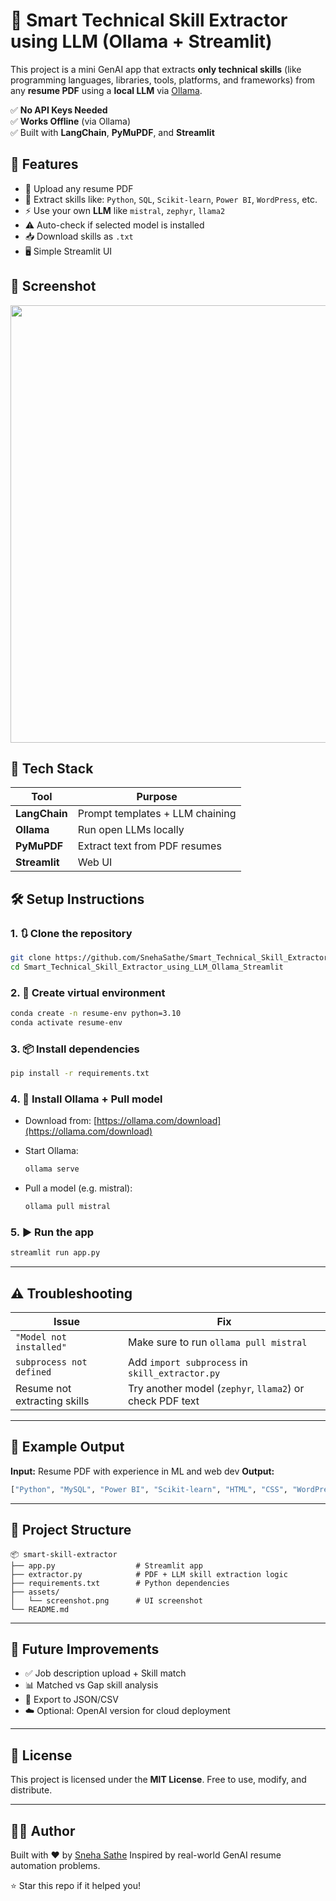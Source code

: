 # **🧠 Smart Technical Skill Extractor using LLM (Ollama + Streamlit)**


This project is a mini GenAI app that extracts **only technical skills** (like programming languages, libraries, tools, platforms, and frameworks) from any **resume PDF** using a **local LLM** via [Ollama](https://ollama.com).

✅ **No API Keys Needed**  
✅ **Works Offline** (via Ollama)  
✅ Built with **LangChain**, **PyMuPDF**, and **Streamlit**



## 📌 Features

- 📄 Upload any resume PDF  
- 🧠 Extract skills like: `Python`, `SQL`, `Scikit-learn`, `Power BI`, `WordPress`, etc.  
- ⚡ Use your own **LLM** like `mistral`, `zephyr`, `llama2`  
- ⚠️ Auto-check if selected model is installed  
- 📥 Download skills as `.txt`  
- 🖥️ Simple Streamlit UI



## 📸 Screenshot

<img src="https://github.com/SnehaSathe/GenAI_Career_Strategist/blob/main/resume_skill_extractor/screenshot.png?raw=true" width="700"/>



## 🧰 Tech Stack

| Tool            | Purpose                        |
|-----------------|--------------------------------|
| **LangChain**   | Prompt templates + LLM chaining |
| **Ollama**      | Run open LLMs locally           |
| **PyMuPDF**     | Extract text from PDF resumes   |
| **Streamlit**   | Web UI                          |



## 🛠️ Setup Instructions

### 1. 🔃 Clone the repository
```bash
git clone https://github.com/SnehaSathe/Smart_Technical_Skill_Extractor_using_LLM_Ollama_Streamlit.git
cd Smart_Technical_Skill_Extractor_using_LLM_Ollama_Streamlit
````

### 2. 💽 Create virtual environment

```bash
conda create -n resume-env python=3.10
conda activate resume-env
```

### 3. 📦 Install dependencies

```bash
pip install -r requirements.txt
```

### 4. 🧠 Install Ollama + Pull model

* Download from: [https://ollama.com/download](https://ollama.com/download)
* Start Ollama:

  ```bash
  ollama serve
  ```
* Pull a model (e.g. mistral):

  ```bash
  ollama pull mistral
  ```

### 5. ▶️ Run the app

```bash
streamlit run app.py
```

---

## ⚠️ Troubleshooting

| Issue                        | Fix                                                      |
| ---------------------------- | -------------------------------------------------------- |
| `"Model not installed"`      | Make sure to run `ollama pull mistral`                   |
| `subprocess not defined`     | Add `import subprocess` in `skill_extractor.py`                |
| Resume not extracting skills | Try another model (`zephyr`, `llama2`) or check PDF text |

---

## 🧪 Example Output

**Input:** Resume PDF with experience in ML and web dev
**Output:**

```python
["Python", "MySQL", "Power BI", "Scikit-learn", "HTML", "CSS", "WordPress", "NumPy", "Pandas"]
```

---

## 📁 Project Structure

```
📦 smart-skill-extractor
├── app.py                  # Streamlit app
├── extractor.py            # PDF + LLM skill extraction logic
├── requirements.txt        # Python dependencies
├── assets/
│   └── screenshot.png      # UI screenshot
└── README.md
```

---

## 📌 Future Improvements

* ✅ Job description upload + Skill match
* 📊 Matched vs Gap skill analysis
* 💾 Export to JSON/CSV
* ☁️ Optional: OpenAI version for cloud deployment

---

## 📃 License

This project is licensed under the **MIT License**.
Free to use, modify, and distribute.

---

## 🙋‍♀️ Author

Built with ❤️ by [Sneha Sathe](https://github.com/SnehaSathe)
Inspired by real-world GenAI resume automation problems.


⭐ Star this repo if it helped you!




